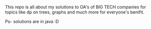 This repo is all about my solutions to OA's of BIG TECH companies for topics like dp on trees, graphs and much more for everyone's benifit.

Ps- solutions are in java :D
